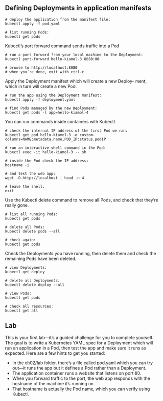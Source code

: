 ## Defining Deployments in application manifests

```
# deploy the application from the manifest file:
kubectl apply -f pod.yaml

# list running Pods:
kubectl get pods
```
Kubectl’s port forward command sends traffic into a Pod
```
# run a port forward from your local machine to the Deployment:
kubectl port-forward hello-kiamol-3 8080:80

# browse to http://localhost:8080
# when you’re done, exit with ctrl-c
```

Apply the Deployment manifest which will create a new Deploy-
ment, which in turn will create a new Pod.

```
# run the app using the Deployment manifest:
kubectl apply -f deployment.yaml

# find Pods managed by the new Deployment:
kubectl get pods -l app=hello-kiamol-4
```

You can run commands inside containers with Kubectl
```
# check the internal IP address of the first Pod we ran:
kubectl get pod hello-kiamol-3 -o custom-
columns=NAME:metadata.name,POD_IP:status.podIP

# run an interactive shell command in the Pod:
kubectl exec -it hello-kiamol-3 -- sh

# inside the Pod check the IP address:
hostname -i

# and test the web app:
wget -O—http://localhost | head -n 4

# leave the shell:
exit
```

Use the Kubectl delete command to remove all Pods, and check
that they’re really gone.
```
# list all running Pods:
kubectl get pods

# delete all Pods:
kubectl delete pods --all

# check again:
kubectl get pods
```

Check the Deployments you have running, then delete them
and check the remaining Pods have been deleted.
```
# view Deployments:
kubectl get deploy

# delete all Deployments:
kubectl delete deploy --all

# view Pods:
kubectl get pods

# check all resources:
kubectl get all
```

## Lab
This is your first lab—it’s a guided challenge for you to complete yourself. The goal is
to write a Kubernetes YAML spec for a Deployment which will run an application in a
Pod, then test the app and make sure it runs as expected. Here are a few hints to get
you started:
- In the ch02/lab folder, there’s a file called pod.yaml which you can try out—it
runs the app but it defines a Pod rather than a Deployment.
- The application container runs a website that listens on port 80.
- When you forward traffic to the port, the web app responds with the hostname
of the machine it’s running on.
- That hostname is actually the Pod name, which you can verify using Kubectl.